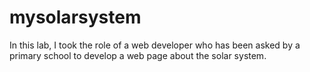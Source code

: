 # mysolarsystem

In this lab, I took the role of a web developer who has been asked by a primary school to develop a web page about the solar system.
